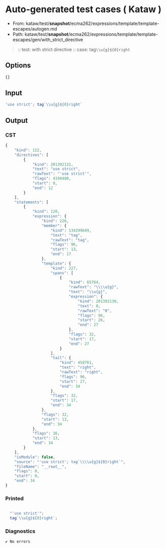 # Auto-generated test cases ( Kataw )
- From: kataw/test/__snapshot__/ecma262/expressions/template/template-escapes/autogen.md
- Path: kataw/test/__snapshot__/ecma262/expressions/template/template-escapes/gen/with_strict_directive
> :: test: with strict directive
> :: case: tag`\\u{g}${0}right`
## Options

`````js
{}
`````
## Input

`````js
'use strict'; tag`\\u{g}${0}right`
`````
## Output

### CST

```javascript
{
    "kind": 122,
    "directives": [
        {
            "kind": 201392131,
            "text": "use strict",
            "rawText": "'use strict'",
            "flags": 4194400,
            "start": 0,
            "end": 12
        }
    ],
    "statements": [
        {
            "kind": 120,
            "expression": {
                "kind": 226,
                "member": {
                    "kind": 134299649,
                    "text": "tag",
                    "rawText": "tag",
                    "flags": 96,
                    "start": 13,
                    "end": 17
                },
                "template": {
                    "kind": 227,
                    "spans": [
                        {
                            "kind": 65764,
                            "rawText": "\\\\u{g}",
                            "text": "\\u{g}",
                            "expression": {
                                "kind": 201392130,
                                "text": 0,
                                "rawText": "0",
                                "flags": 96,
                                "start": 26,
                                "end": 27
                            },
                            "flags": 32,
                            "start": 17,
                            "end": 27
                        }
                    ],
                    "tail": {
                        "kind": 458761,
                        "text": "right",
                        "rawText": "right",
                        "flags": 96,
                        "start": 27,
                        "end": 34
                    },
                    "flags": 32,
                    "start": 17,
                    "end": 34
                },
                "flags": 32,
                "start": 13,
                "end": 34
            },
            "flags": 16,
            "start": 13,
            "end": 34
        }
    ],
    "isModule": false,
    "source": "'use strict'; tag`\\\\u{g}${0}right`",
    "fileName": "__root__",
    "flags": 0,
    "start": 0,
    "end": 34
}
```

### Printed

```javascript

  "'use strict'";
  tag`\\u{g}${0}right`;

```

### Diagnostics

```javascript
✔ No errors
```

